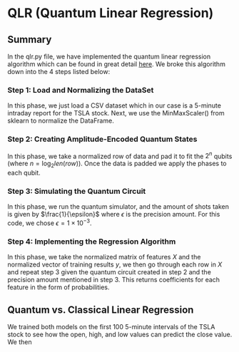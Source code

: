 # QLR (Quantum Linear Regression)
## Summary
In the qlr.py file, we have implemented the quantum linear regression algorithm which can be found in great detail [here](https://arxiv.org/abs/1402.0660). We broke this algorithm down into the 4 steps listed below:

### Step 1: Load and Normalizing the DataSet
In this phase, we just load a CSV dataset which in our case is a 5-minute intraday report for the TSLA stock. Next, we use the MinMaxScaler() from sklearn to normalize the DataFrame.

### Step 2: Creating Amplitude-Encoded Quantum States
In this phase, we take a normalized row of data and pad it to fit the $2^n$ qubits (where $n = \log_{2}{len(row)}$). Once the data is padded we apply the phases to each qubit.

### Step 3: Simulating the Quantum Circuit
In this phase, we run the quantum simulator, and the amount of shots taken is given by $\frac{1}{\epsilon}$ where $\epsilon$ is the precision amount. For this code, we chose $\epsilon = 1 \times 10^{-3}$.

### Step 4: Implementing the Regression Algorithm
In this phase, we take the normalized matrix of features $X$ and the normalized vector of training results $y$, we then go through each row in $X$ and repeat step 3 given the quantum circuit created in step 2 and the precision amount mentioned in step 3. This returns coefficients for each feature in the form of probabilities.

## Quantum vs. Classical Linear Regression
We trained both models on the first 100 5-minute intervals of the TSLA stock to see how the open, high, and low values can predict the close value. We then 
